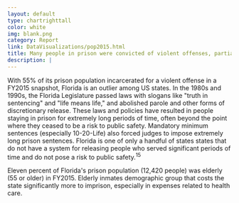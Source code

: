 ```yaml
---
layout: default
type: chartrighttall
color: white
img: blank.png
category: Report
link: DataVisualizations/pop2015.html
title: Many people in prison were convicted of violent offenses, partially as a result of parole policies and mandatory minimum sentencing.
description: |
---
```

With 55% of its prison population incarcerated for a violent offense in a FY2015 snapshot, Florida is an outlier among US states. In the 1980s and 1990s, the Florida Legislature passed laws with slogans like "truth in sentencing" and "life means life," and abolished parole and other forms of discretionary release. These laws and policies have resulted in people staying in prison for extremely long periods of time, often beyond the point where they ceased to be a risk to public safety. Mandatory minimum sentences (especially 10-20-Life) also forced judges to impose extremely long prison sentences. Florida is one of only a handful of states states that do not have a system for releasing people who served significant periods of time and do not pose a risk to public safety.<sup>15</sup>

Eleven percent of Florida's prison population (12,420 people) was elderly (55 or older) in FY2015. Elderly inmates demographic group that costs the state significantly more to imprison, especially in expenses related to health care.<br>

